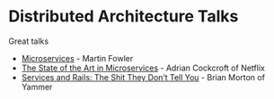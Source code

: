 # Distributed Architecture Talks

Great talks

- [Microservices](https://www.youtube.com/watch?v=2yko4TbC8cI) - Martin Fowler
- [The State of the Art in Microservices](https://www.youtube.com/watch?v=pwpxq9-uw_0) - Adrian Cockcroft of Netflix
- [Services and Rails: The Shit They Don’t Tell You](https://www.youtube.com/watch?v=GuJ49PNBsn8) - Brian Morton of Yammer
